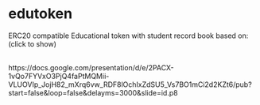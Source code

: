 # edutoken
ERC20 compatible Educational token with student record book
based on: (click to show)

<br />
https://docs.google.com/presentation/d/e/2PACX-1vQo7FYVxO3PjQ4faPtMQMii-VLUOVIp_JojH82_mXrq6vw_RDF8lOchIxZdSU5_Vs7BO1mCi2d2KZt6/pub?start=false&loop=false&delayms=3000&slide=id.p8
